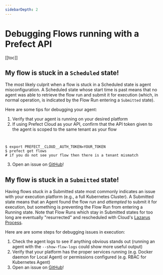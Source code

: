 ```yaml
---
sidebarDepth: 2
---
```

# Debugging Flows running with a Prefect API

 [[toc]]

## My flow is stuck in a `Scheduled` state!

The most likely culprit when a flow is stuck in a Scheduled state is agent misconfiguration. A Scheduled state whose start time is past means that no agent was able to retrieve the flow run and submit it for execution (which, in normal operation, is indicated by the Flow Run entering a `Submitted` state).

Here are some tips for debugging your agent:

1. Verify that your agent is running on your desired platform
2. If using Prefect Cloud as your API, confirm that the API token given to the agent is scoped to the same tenant as your flow

```


$ export PREFECT__CLOUD__AUTH_TOKEN=YOUR_TOKEN
$ prefect get flows
# if you do not see your flow then there is a tenant mismatch
```

3. Open an issue on [GitHub](https://github.com/PrefectHQ/prefect/issues/new/choose)!

## My flow is stuck in a `Submitted` state!

Having flows stuck in a Submitted state most commonly indicates an issue with your execution platform (e.g., a full Kubernetes Cluster). A Submitted state means that an Agent found the flow run and _attempted_ to submit it for execution, but something is preventing the Flow Run from entering a Running state.  Note that Flow Runs which stay in Submitted states for too long are eventually "resurrected" and rescheduled with Cloud's [Lazarus Process](services.html#lazarus).

Here are are some steps for debugging issues in execution:

1. Check the agent logs to see if anything obvious stands out (running an agent with the `--show-flow-logs` could show more useful output)
2. Verify that your platform has the proper services running (e.g. Docker daemon for Local Agent) or permissions configured (e.g. RBAC for Kubernetes Agent)
3. Open an issue on [GitHub](https://github.com/PrefectHQ/prefect/issues/new/choose)!
